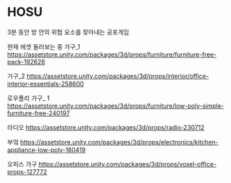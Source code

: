# HOSU
3분 동안 방 안의 위협 요소를 찾아내는 공포게임


현재 에셋 둘러보는 중
가구_1
https://assetstore.unity.com/packages/3d/props/furniture/furniture-free-pack-192628

가구_2
https://assetstore.unity.com/packages/3d/props/interior/office-interior-essentials-258600

로우폴리 가구_ 1
https://assetstore.unity.com/packages/3d/props/furniture/low-poly-simple-furniture-free-240197

라디오
https://assetstore.unity.com/packages/3d/props/radio-230712

부엌
https://assetstore.unity.com/packages/3d/props/electronics/kitchen-appliance-low-poly-180419

오피스 가구
https://assetstore.unity.com/packages/3d/props/voxel-office-props-127772

